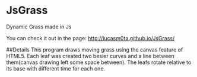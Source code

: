 # JsGrass
Dynamic Grass made in Js 

You can check it out in the page: http://lucasm0ta.github.io/JsGrass/

##Details
This program draws moving grass using the canvas feature of HTML5. Each leaf was created two besier curves and a line between them(canvas drawing left some space between). The leafs rotate relative to its base with different time for each one.

